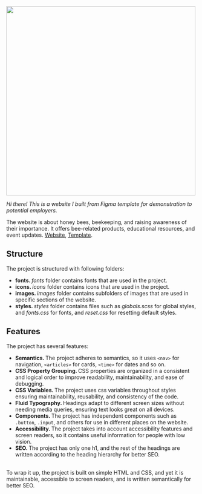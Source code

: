 <img src="https://www.ruraltreasures.com/cdn/shop/articles/Banner_870_x_581.jpg?v=1649945817" width="500" />
<br />

<i>Hi there! This is a website I built from Figma template for demonstration to potential employers.</i> 

The website is about honey bees, beekeeping, and raising awareness of their importance. It offers bee-related products, educational resources, and event updates. <a href="https://yusuf-youth.github.io/Mellifiera/">Website</a>, <a href="https://www.figma.com/design/looVovKFshD9bHsOjbcpSb/Mellifiera?node-id=0-1&p=f&t=7hFoRHYjNEUTNzPU-0">Template</a>. <br />

<h2>Structure</h2>
The project is structured with following folders: 
<ul>
  <li>
    <b>fonts. </b><i>fonts</i> folder contains fonts that are used in the project.
  </li>
  <li>
    <b>icons. </b><i>icons</i> folder contains icons that are used in the project.
  </li>
  <li>
    <b>images. </b><i>images</i> folder contains subfolders of images that are used in specific sections of the website.
  </li>
  <li>
    <b>styles. </b> <i>styles</i> folder contains files such as <i>globals.scss</i> for global styles, and <i>fonts.css</i> for fonts, and <i>reset.css</i> for resetting default styles.
  </li>
</ul>

<h2>Features</h2>
The project has several features: 
<ul>
  <li>
    <b>Semantics. </b>The project adheres to semantics, so it uses <code>&lt;nav&gt;</code> for navigation, <code>&lt;articles&gt;</code> for cards, <code>&lt;time&gt;</code> for dates and so on.
  </li>
  <li>
    <b>CSS Property Grouping. </b> CSS properties are organized in a consistent and logical order to improve readability, maintainability, and ease of debugging.
  </li>
  <li>
    <b>CSS Variables. </b>The project uses css variables throughout styles ensuring maintainability, reusability, and consistency of the code.
  </li>
  <li>
    <b>Fluid Typography. </b> Headings adapt to different screen sizes without needing media queries, ensuring text looks great on all devices.
  </li>
  <li>
    <b>Components. </b>The project has independent components such as <code>.button</code>, <code>.input</code>, and others for use in different places on the website. 
  </li>
  <li>
    <b>Accessibility. </b>The project takes into account accessibility features and screen readers, so it contains useful information for people with low vision.
  </li>
  <li>
    <b>SEO. </b>The project has only one h1, and the rest of the headings are written according to the heading hierarchy for better SEO.
  </li>
</ul>

<br />
To wrap it up, the project is built on simple HTML and CSS, and yet it is maintainable, accessible to screen readers, and is written semantically for better SEO.
